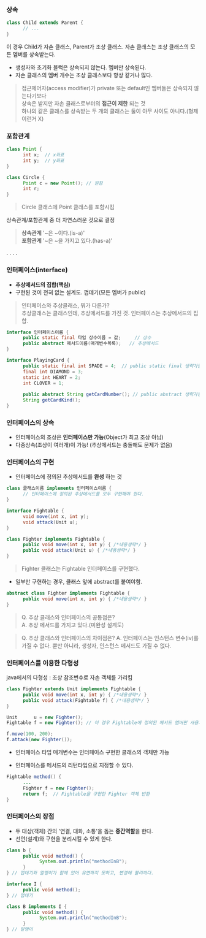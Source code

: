### 상속
```java
class Child extends Parent {
      // ... 
}
```
이 경우 Child가 자손 클래스, Parent가 조상 클래스. 자손 클래스는 조상 클래스의 모든 멤버를 상속받는다.   
- 생성자와 초기화 블럭은 상속되지 않는다. 멤버만 상속된다.    
- 자손 클래스의 멤버 개수는 조상 클래스보다 항상 같거나 많다.    
> 접근제어자(access modifier)가 private 또는 default인 멤버들은 상속되지 않는다기보다    
> 상속은 받지만 자손 클래스로부터의 **접근이 제한** 되는 것      
> 하나의 같은 클래스를 상속받는 두 개의 클래스는 둘이 아무 사이도 아니다.(형제 이런거 X)     

### 포함관계
```java
class Point {
      int x;  // x좌표
      int y;  // y좌표 
}

class Circle {
      Point c = new Point(); // 원점
      int r;
}     
```
> Circle 클래스에 Point 클래스를 포함시킴     
    
상속관계/포함관계 중 더 자연스러운 것으로 결정
> **상속관계** '~은 ~이다.(is-a)'     
> **포함관계** '~은 ~을 가지고 있다.(has-a)'    

.
.
.
.


### 인터페이스(interface)
- **추상메서드의 집합(핵심)**
- 구현된 것이 전혀 없는 설계도. 껍데기(모든 멤버가 public)    

> 인터페이스와 추상클래스, 뭐가 다른가?    
추상클래스는 클래스인데, 추상메서드를 가진 것. 인터페이스는 추상메서드의 집합.     

```java
interface 인터페이스이름 {
      public static final 타입 상수이름 = 값;     // 상수  
      public abstract 메서드이름(매개변수목록);   // 추상메서드
}
```
```java
interface PlayingCard {
      public static final int SPADE = 4;  // public static final 생략가능
      final int DIAMOND = 3;
      static int HEART = 2;
      int CLOVER = 1;
      
      public abstract String getCardNumber(); // public abstract 생략가능
      String getCardKind();
}
```
    
### 인터페이스의 상속
- 인터페이스의 조상은 **인터페이스만 가능**(Object가 최고 조상 아님)     
- 다중상속(조상이 여러개)이 가능! (추상메서드는 충돌해도 문제가 없음)    
      
### 인터페이스의 구현
- 인터페이스에 정의된 추상메서드를 **완성** 하는 것
```java
class 클래스이름 implements 인터페이스이름 {
      // 인터페이스에 정의된 추상메서드를 모두 구현해야 한다.
}
```
```java
interface Fightable {
      void move(int x, int y);
      void attack(Unit u);
}

class Fighter implements Fightable {
      public void move(int x, int y) { /*내용생략*/ }
      public void attack(Unit u) { /*내용생략*/ }      
}
```
> Fighter 클래스는 Fightable 인터페이스를 구현했다.    
     
- 일부만 구현하는 경우, 클래스 앞에 abstract를 붙여야함.    
```java
abstract class Fighter implements Fightable {
      public void move(int x, int y) { /*내용생략*/ }
}
```
> Q. 추상 클래스와 인터페이스의 공통점은?    
> A. 추상 메서드를 가지고 있다.(미완성 설계도)      
      
> Q. 추상 클래스와 인터페이스의 차이점은?
> A. 인터페이스는 인스턴스 변수(iv)를 가질 수 없다.
> 뿐만 아니라, 생성자, 인스턴스 메서드도 가질 수 없다.     
    
### 인터페이스를 이용한 다형성    
java에서의 다형성 : 조상 참조변수로 자손 객체를 가리킴   

```java
class Fighter extends Unit implements Fightable {
      public void move(int x, int y) { /*내용생략*/ }
      public void attack(Fightable f) { /*내용생략*/ }
}

Unit      u = new Fighter();
Fightable f = new Fighter(); // 이 경우 Fightable에 정의된 메서드 멤버만 사용가능

f.move(100, 200);
f.attack(new Fighter());
```
- 인터페이스 타입 매개변수는 인터페이스 구현한 클래스의 객체만 가능     

- 인터페이스를 메서드의 리턴타입으로 지정할 수 있다.    
```java
Fightable method() {
      ...
      Fighter f = new Fighter();
      return f;  // Fightable을 구현한 Fighter 객체 반환
}
```

### 인터페이스의 장점   
- 두 대상(객체) 간의 '연결, 대화, 소통'을 돕는 **중간역할**을 한다.    
- 선언(설계)와 구현을 분리시킬 수 있게 한다.    
```java
class b {
      public void method() {
            System.out.println("methodInB");
      }
} // 껍데기와 알맹이가 함께 있어 유연하지 못하고, 변경에 불리하다.
```
```java
interface I {
      public void method();
} // 껍데기

class B implements I {
      public void method() {
            System.out.println("methodInB");
      }
} // 알맹이
```


    












